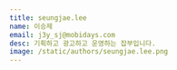 ```yaml
---
title: seungjae.lee
name: 이승제
email: j3y_sj@mobidays.com
desc: 기획하고 광고하고 운영하는 잡부입니다.
image: /static/authors/seungjae.lee.png
---
```

